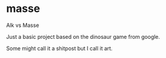 # masse
Alk vs Masse

Just a basic project based on the dinosaur game from google.

Some might call it a shitpost but I call it art.
